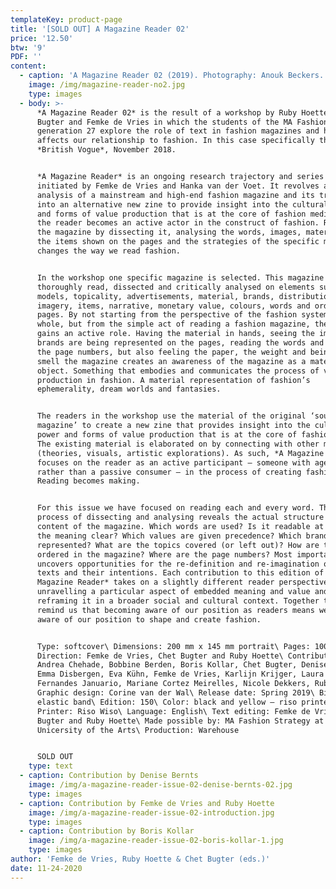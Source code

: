 ```yaml
---
templateKey: product-page
title: '[SOLD OUT] A Magazine Reader 02'
price: '12.50'
btw: '9'
PDF: ''
content:
  - caption: 'A Magazine Reader 02 (2019). Photography: Anouk Beckers.'
    image: /img/magazine-reader-no2.jpg
    type: images
  - body: >-
      *A Magazine Reader 02* is the result of a workshop by Ruby Hoette, Chet
      Bugter and Femke de Vries in which the students of the MA Fashion Strategy
      generation 27 explore the role of text in fashion magazines and how it
      affects our relationship to fashion. In this case specifically the
      *British Vogue*, November 2018.


      *A Magazine Reader* is an ongoing research trajectory and series of zines
      initiated by Femke de Vries and Hanka van der Voet. It revolves around the
      analysis of a mainstream and high-end fashion magazine and its translation
      into an alternative new zine to provide insight into the cultural power
      and forms of value production that is at the core of fashion media. In it,
      the reader becomes an active actor in the construct of fashion. Re-reading
      the magazine by dissecting it, analysing the words, images, materiality,
      the items shown on the pages and the strategies of the specific magazine
      changes the way we read fashion.


      In the workshop one specific magazine is selected. This magazine is
      thoroughly read, dissected and critically analysed on elements such as
      models, topicality, advertisements, material, brands, distribution,
      imagery, items, narrative, monetary value, colours, words and order of
      pages. By not starting from the perspective of the fashion system as a
      whole, but from the simple act of reading a fashion magazine, the reader
      gains an active role. Having the material in hands, seeing the images, how
      brands are being represented on the pages, reading the words and tracing
      the page numbers, but also feeling the paper, the weight and being able to
      smell the magazine creates an awareness of the magazine as a material
      object. Something that embodies and communicates the process of value
      production in fashion. A material representation of fashion’s
      ephemerality, dream worlds and fantasies.


      The readers in the workshop use the material of the original ‘source
      magazine’ to create a new zine that provides insight into the cultural
      power and forms of value production that is at the core of fashion media.
      The existing material is elaborated on by connecting with other material
      (theories, visuals, artistic explorations). As such, *A Magazine Reader*
      focuses on the reader as an active participant – someone with agency
      rather than a passive consumer – in the process of creating fashion.
      Reading becomes making.


      For this issue we have focused on reading each and every word. This
      process of dissecting and analysing reveals the actual structure and
      content of the magazine. Which words are used? Is it readable at all? Is
      the meaning clear? Which values are given precedence? Which brands are
      represented? What are the topics covered (or left out)? How are they
      ordered in the magazine? Where are the page numbers? Most importantly, it
      uncovers opportunities for the re-definition and re-imagination of these
      texts and their intentions. Each contribution to this edition of *A
      Magazine Reader* takes on a slightly different reader perspective,
      unravelling a particular aspect of embedded meaning and value and
      reframing it in a broader social and cultural context. Together they
      remind us that becoming aware of our position as readers means we become
      aware of our position to shape and create fashion.


      Type: softcover\ Dimensions: 200 mm x 145 mm portrait\ Pages: 100\ Art
      Direction: Femke de Vries, Chet Bugter and Ruby Hoette\ Contributors:
      Andrea Chehade, Bobbine Berden, Boris Kollar, Chet Bugter, Denise Bernts,
      Emma Disbergen, Eva Kühn, Femke de Vries, Karlijn Krijger, Laura Lisa
      Fernandes Januario, Mariane Cortez Meirelles, Nicole Dekkers, Ruby Hoette\
      Graphic design: Corine van der Wal\ Release date: Spring 2019\ Binding:
      elastic band\ Edition: 150\ Color: black and yellow – riso printed\
      Printer: Riso Wiso\ Language: English\ Text editing: Femke de Vries, Chet
      Bugter and Ruby Hoette\ Made possible by: MA Fashion Strategy at ArtEZ
      Unicersity of the Arts\ Production: Warehouse


      SOLD OUT
    type: text
  - caption: Contribution by Denise Bernts
    image: /img/a-magazine-reader-issue-02-denise-bernts-02.jpg
    type: images
  - caption: Contribution by Femke de Vries and Ruby Hoette
    image: /img/a-magazine-reader-issue-02-introduction.jpg
    type: images
  - caption: Contribution by Boris Kollar
    image: /img/a-magazine-reader-issue-02-boris-kollar-1.jpg
    type: images
author: 'Femke de Vries, Ruby Hoette & Chet Bugter (eds.)'
date: 11-24-2020
---
```


